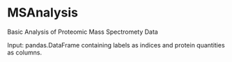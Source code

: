 # MSAnalysis
Basic Analysis of Proteomic Mass Spectromety Data 

Input: pandas.DataFrame containing labels as indices and protein quantities as columns.

